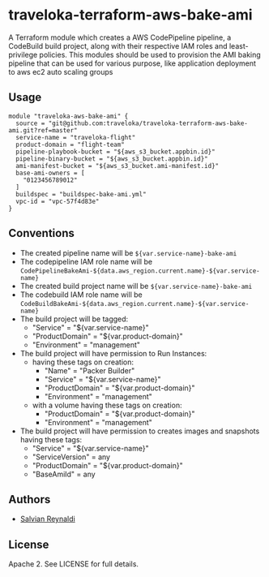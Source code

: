 # traveloka-terraform-aws-bake-ami
A Terraform module which creates a AWS CodePipeline pipeline, a CodeBuild build project, along with their respective IAM roles and least-privilege policies.
This modules should be used to provision the AMI baking pipeline that can be used for various purpose, like application deployment to aws ec2 auto scaling groups


## Usage
```
module "traveloka-aws-bake-ami" {
  source = "git@github.com:traveloka/traveloka-terraform-aws-bake-ami.git?ref=master"
  service-name = "traveloka-flight"
  product-domain = "flight-team"
  pipeline-playbook-bucket = "${aws_s3_bucket.appbin.id}"
  pipeline-binary-bucket = "${aws_s3_bucket.appbin.id}"
  ami-manifest-bucket = "${aws_s3_bucket.ami-manifest.id}"
  base-ami-owners = [
    "0123456789012"
  ]
  buildspec = "buildspec-bake-ami.yml"
  vpc-id = "vpc-57f4d83e"
}
```

## Conventions
 - The created pipeline name will be `${var.service-name}-bake-ami`
 - The codepipeline IAM role name will be `CodePipelineBakeAmi-${data.aws_region.current.name}-${var.service-name}`
 - The created build project name will be `${var.service-name}-bake-ami`
 - The codebuild IAM role name will be `CodeBuildBakeAmi-${data.aws_region.current.name}-${var.service-name}`
 - The build project will be tagged:
    - "Service" = "${var.service-name}"
    - "ProductDomain" = "${var.product-domain}"
    - "Environment" = "management"
 - The build project will have permission to Run Instances:
    - having these tags on creation:
      - "Name" = "Packer Builder"
      - "Service" = "${var.service-name}"
      - "ProductDomain" = "${var.product-domain}"
      - "Environment" = "management"
    - with a volume having these tags on creation:
      - "ProductDomain" = "${var.product-domain}"
      - "Environment" = "management"
  - The build project will have permission to creates images and snapshots having these tags:
      - "Service" = "${var.service-name}"
      - "ServiceVersion" = any
      - "ProductDomain" = "${var.product-domain}"
      - "BaseAmiId" = any

## Authors

 - [Salvian Reynaldi](https://github.com/salvianreynaldi)


## License

Apache 2. See LICENSE for full details.
